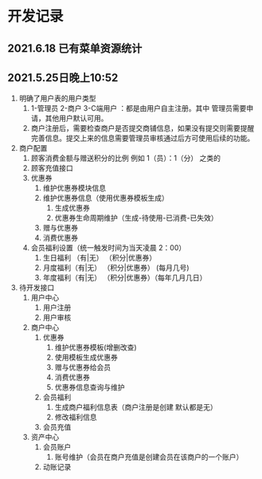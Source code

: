 # 开发记录

## 2021.6.18 已有菜单资源统计


## 2021.5.25日晚上10:52

1. 明确了用户表的用户类型
   1. 1-管理员 2-商户 3-C端用户 ：都是由用户自主注册。其中 管理员需要申请，其他用户默认可用。
   2. 商户注册后，需要检查商户是否提交商铺信息，如果没有提交则需要提醒完善信息。提交上来的信息需要管理员审核通过后方可使用后续的功能。
2. 商户配置
   1. 顾客消费金额与赠送积分的比例 例如 1（员）：1（分） 之类的
   2. 顾客充值接口
   3. 优惠券
      1. 维护优惠券模块信息
      2. 维护优惠券信息（使用优惠券模板生成）
         1. 生成优惠券
         2. 优惠券生命周期维护（生成-待使用-已消费-已失效）
      3. 赠与优惠券
      4. 消费优惠券
   4. 会员福利设置（统一触发时间为当天凌晨 2：00）
      1. 生日福利 （有|无） （积分|优惠券）
      2. 月度福利（有|无） （积分|优惠券） (每月几号)
      3. 年度福利（有|无） （积分|优惠券）（每年几月几日）
3. 待开发接口
   1. 用户中心
      1. 用户注册
      2. 用户审核
   2. 商户中心
      1. 优惠券
         1. 维护优惠券模板(增删改查)
         2. 使用模板生成优惠券
         3. 赠与优惠券给会员
         4. 消费优惠券
         5. 优惠券信息查询与维护
      2. 会员福利
         1. 生成商户福利信息表（商户注册是创建 默认都是无）
         2. 修改福利信息
      3. 会员充值
   3. 资产中心
      1. 会员账户
         1. 账号维护（会员在商户充值是创建会员在该商户的一个账户）
      2. 动账记录







